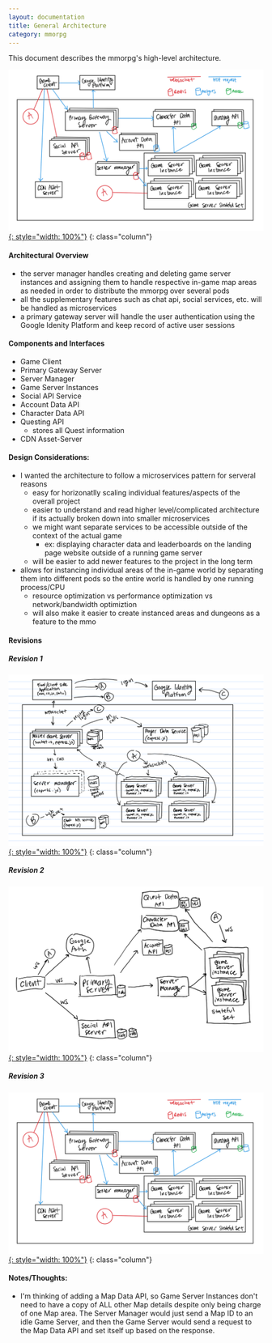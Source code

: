 ```yaml
---
layout: documentation
title: General Architecture
category: mmorpg
---
```


This document describes the mmorpg's high-level architecture.

[![architecture_diagram](/assets/images/mmorpg_pictures/architecture-diagram.jpg){: style="width: 100%"}](/assets/images/mmorpg_pictures/l2-diagram.png)
{: class="column"}

#### Architectural Overview

* the server manager handles creating and deleting game server instances and assigning them to handle respective in-game map areas as needed in order to distribute the mmorpg over several pods
* all the supplementary features such as chat api, social services, etc. will be handled as microservices
* a primary gateway server will handle the user authentication using the Google Idenity Platform and keep record of active user sessions

#### Components and Interfaces

* Game Client
* Primary Gateway Server
* Server Manager
* Game Server Instances
* Social API Service
* Account Data API
* Character Data API
* Questing API
	* stores all Quest information
* CDN Asset-Server


#### Design Considerations:
* I wanted the architecture to follow a microservices pattern for serveral reasons
	* easy for horizonatlly scaling individual features/aspects of the overall project
	* easier to understand and read higher level/complicated architecture if its actually broken down into smaller microservices
	* we might want separate services to be accessible outside of the context of the actual game
		* ex: displaying character data and leaderboards on the landing page website outside of a running game server
	* will be easier to add newer features to the project in the long term
* allows for instancing individual areas of the in-game world by separating them into different pods so the entire world is handled by one running process/CPU
	* resource optimization vs performance optimization vs network/bandwidth optimiztion
	* will also make it easier to create instanced areas and dungeons as a feature to the mmo

#### Revisions

##### Revision 1
[![l2_diagram](/assets/images/mmorpg_pictures/l2-diagram.png){: style="width: 100%"}](/assets/images/mmorpg_pictures/l2-diagram.png)
{: class="column"}

##### Revision 2
[![low_spec_diagram](/assets/images/mmorpg_pictures/low-spec-diagram.jpg){: style="width: 100%"}](/assets/images/mmorpg_pictures/low-spec-diagram.jpg)
{: class="column"}

##### Revision 3
[![architecture_diagram](/assets/images/mmorpg_pictures/architecture-diagram.jpg){: style="width: 100%"}](/assets/images/mmorpg_pictures/architecture-diagram.jpg)
{: class="column"}

#### Notes/Thoughts:
* I'm thinking of adding a Map Data API, so Game Server Instances don't need to have a copy of ALL other Map details despite only being charge of one Map area.  The Server Manager would just send a Map ID to an idle Game Server, and then the Game Server would send a request to the Map Data API and set itself up based on the response.

<br/>